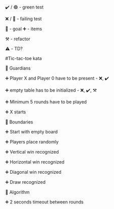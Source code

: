 :heavy_check_mark: / :green_circle:  - green test

:x: / :red_circle: - failing test

:dart: - goal
:heavy_plus_sign: - items

:hammer_and_pick: - refactor

:warning: - TD?

#Tic-tac-toe kata

:dart: Guardians

:heavy_plus_sign: Player X and Player 0 have to be present - :x:, :heavy_check_mark:

:heavy_plus_sign: empty table has to be initialized  - :x:, :heavy_check_mark:, :hammer_and_pick:

:heavy_plus_sign: Minimum 5 rounds have to be played

:heavy_plus_sign: X starts


:dart: Boundaries

:heavy_plus_sign: Start with empty board

:heavy_plus_sign: Players place randomly

:heavy_plus_sign: Vertical win recognized

:heavy_plus_sign: Horizontal win recognized

:heavy_plus_sign: Diagonal win recognized

:heavy_plus_sign: Draw recognized


:dart: Algorithm

:heavy_plus_sign: 2 seconds timeout between rounds
